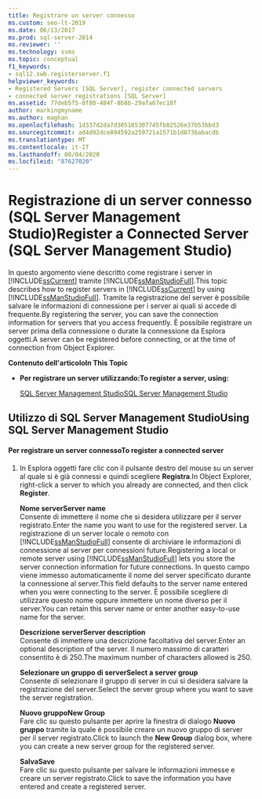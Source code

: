 ```yaml
---
title: Registrare un server connesso
ms.custom: seo-lt-2019
ms.date: 06/13/2017
ms.prod: sql-server-2014
ms.reviewer: ''
ms.technology: ssms
ms.topic: conceptual
f1_keywords:
- sql12.swb.registerserver.f1
helpviewer_keywords:
- Registered Servers [SQL Server], register connected servers
- connected server registrations [SQL Server]
ms.assetid: 77deb5f5-0f80-484f-8b8b-29afa67ec18f
author: markingmyname
ms.author: maghan
ms.openlocfilehash: 1d337d2da7d305165307745fb02526e37b53bbd3
ms.sourcegitcommit: ad4d92dce894592a259721a1571b1d8736abacdb
ms.translationtype: MT
ms.contentlocale: it-IT
ms.lasthandoff: 08/04/2020
ms.locfileid: "87627020"
---
```

# <a name="register-a-connected-server-sql-server-management-studio"></a><span data-ttu-id="6905d-102">Registrazione di un server connesso (SQL Server Management Studio)</span><span class="sxs-lookup"><span data-stu-id="6905d-102">Register a Connected Server (SQL Server Management Studio)</span></span>
  <span data-ttu-id="6905d-103">In questo argomento viene descritto come registrare i server in [!INCLUDE[ssCurrent](../../includes/sscurrent-md.md)] tramite [!INCLUDE[ssManStudioFull](../../includes/ssmanstudiofull-md.md)].</span><span class="sxs-lookup"><span data-stu-id="6905d-103">This topic describes how to register servers in [!INCLUDE[ssCurrent](../../includes/sscurrent-md.md)] by using [!INCLUDE[ssManStudioFull](../../includes/ssmanstudiofull-md.md)].</span></span> <span data-ttu-id="6905d-104">Tramite la registrazione del server è possibile salvare le informazioni di connessione per i server ai quali si accede di frequente.</span><span class="sxs-lookup"><span data-stu-id="6905d-104">By registering the server, you can save the connection information for servers that you access frequently.</span></span> <span data-ttu-id="6905d-105">È possibile registrare un server prima della connessione o durate la connessione da Esplora oggetti.</span><span class="sxs-lookup"><span data-stu-id="6905d-105">A server can be registered before connecting, or at the time of connection from Object Explorer.</span></span>  
  
 <span data-ttu-id="6905d-106">**Contenuto dell'articolo**</span><span class="sxs-lookup"><span data-stu-id="6905d-106">**In This Topic**</span></span>  
  
-   <span data-ttu-id="6905d-107">**Per registrare un server utilizzando:**</span><span class="sxs-lookup"><span data-stu-id="6905d-107">**To register a server, using:**</span></span>  
  
     [<span data-ttu-id="6905d-108">SQL Server Management Studio</span><span class="sxs-lookup"><span data-stu-id="6905d-108">SQL Server Management Studio</span></span>](#SSMSProcedure)  
  
##  <a name="using-sql-server-management-studio"></a><a name="SSMSProcedure"></a> <span data-ttu-id="6905d-109">Utilizzo di SQL Server Management Studio</span><span class="sxs-lookup"><span data-stu-id="6905d-109">Using SQL Server Management Studio</span></span>  
  
#### <a name="to-register-a-connected-server"></a><span data-ttu-id="6905d-110">Per registrare un server connesso</span><span class="sxs-lookup"><span data-stu-id="6905d-110">To register a connected server</span></span>  
  
1.  <span data-ttu-id="6905d-111">In Esplora oggetti fare clic con il pulsante destro del mouse su un server al quale si è già connessi e quindi scegliere **Registra**.</span><span class="sxs-lookup"><span data-stu-id="6905d-111">In Object Explorer, right-click a server to which you already are connected, and then click **Register**.</span></span>  
  
     <span data-ttu-id="6905d-112">**Nome server**</span><span class="sxs-lookup"><span data-stu-id="6905d-112">**Server name**</span></span>  
     <span data-ttu-id="6905d-113">Consente di immettere il nome che si desidera utilizzare per il server registrato.</span><span class="sxs-lookup"><span data-stu-id="6905d-113">Enter the name you want to use for the registered server.</span></span> <span data-ttu-id="6905d-114">La registrazione di un server locale o remoto con [!INCLUDE[ssManStudioFull](../../includes/ssmanstudiofull-md.md)] consente di archiviare le informazioni di connessione al server per connessioni future.</span><span class="sxs-lookup"><span data-stu-id="6905d-114">Registering a local or remote server using [!INCLUDE[ssManStudioFull](../../includes/ssmanstudiofull-md.md)] lets you store the server connection information for future connections.</span></span> <span data-ttu-id="6905d-115">In questo campo viene immesso automaticamente il nome del server specificato durante la connessione al server.</span><span class="sxs-lookup"><span data-stu-id="6905d-115">This field defaults to the server name entered when you were connecting to the server.</span></span> <span data-ttu-id="6905d-116">È possibile scegliere di utilizzare questo nome oppure immettere un nome diverso per il server.</span><span class="sxs-lookup"><span data-stu-id="6905d-116">You can retain this server name or enter another easy-to-use name for the server.</span></span>  
  
     <span data-ttu-id="6905d-117">**Descrizione server**</span><span class="sxs-lookup"><span data-stu-id="6905d-117">**Server description**</span></span>  
     <span data-ttu-id="6905d-118">Consente di immettere una descrizione facoltativa del server.</span><span class="sxs-lookup"><span data-stu-id="6905d-118">Enter an optional description of the server.</span></span> <span data-ttu-id="6905d-119">Il numero massimo di caratteri consentito è di 250.</span><span class="sxs-lookup"><span data-stu-id="6905d-119">The maximum number of characters allowed is 250.</span></span>  
  
     <span data-ttu-id="6905d-120">**Selezionare un gruppo di server**</span><span class="sxs-lookup"><span data-stu-id="6905d-120">**Select a server group**</span></span>  
     <span data-ttu-id="6905d-121">Consente di selezionare il gruppo di server in cui si desidera salvare la registrazione del server.</span><span class="sxs-lookup"><span data-stu-id="6905d-121">Select the server group where you want to save the server registration.</span></span>  
  
     <span data-ttu-id="6905d-122">**Nuovo gruppo**</span><span class="sxs-lookup"><span data-stu-id="6905d-122">**New Group**</span></span>  
     <span data-ttu-id="6905d-123">Fare clic su questo pulsante per aprire la finestra di dialogo **Nuovo gruppo** tramite la quale è possibile creare un nuovo gruppo di server per il server registrato.</span><span class="sxs-lookup"><span data-stu-id="6905d-123">Click to launch the **New Group** dialog box, where you can create a new server group for the registered server.</span></span>  
  
     <span data-ttu-id="6905d-124">**Salva**</span><span class="sxs-lookup"><span data-stu-id="6905d-124">**Save**</span></span>  
     <span data-ttu-id="6905d-125">Fare clic su questo pulsante per salvare le informazioni immesse e creare un server registrato.</span><span class="sxs-lookup"><span data-stu-id="6905d-125">Click to save the information you have entered and create a registered server.</span></span>  
  
  
